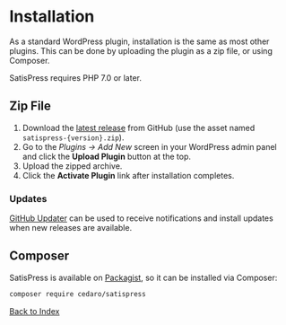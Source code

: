 # Installation

As a standard WordPress plugin, installation is the same as most other plugins. This can be done by uploading the plugin as a zip file, or using Composer.

SatisPress requires PHP 7.0 or later.

## Zip File

1. Download the [latest release](https://github.com/cedaro/satispress/releases/latest) from GitHub (use the asset named `satispress-{version}.zip`).
2. Go to the _Plugins &rarr; Add New_ screen in your WordPress admin panel and click the __Upload Plugin__ button at the top.
3. Upload the zipped archive.
4. Click the __Activate Plugin__ link after installation completes.

### Updates

[GitHub Updater](https://github.com/afragen/github-updater) can be used to receive notifications and install updates when new releases are available.

## Composer

SatisPress is available on [Packagist](https://packagist.org/packages/cedaro/satispress), so it can be installed via Composer:

```bash
composer require cedaro/satispress
```

[Back to Index](index.md)
